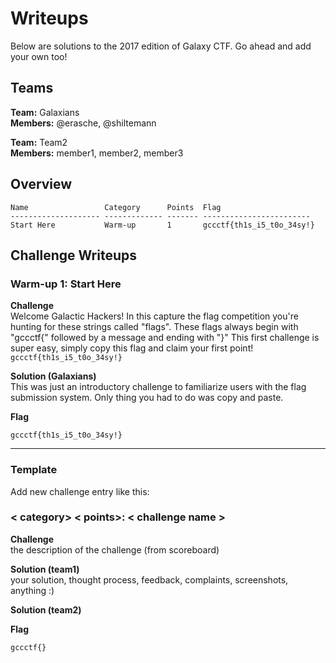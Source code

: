 # Writeups

Below are solutions to the 2017 edition of Galaxy CTF. Go ahead and add your own too!

## Teams

**Team:** Galaxians  
**Members:** @erasche, @shiltemann

**Team:** Team2  
**Members:** member1, member2, member3

## Overview

```
Name                 Category      Points  Flag
-------------------- ------------- ------- ------------------------
Start Here           Warm-up       1       gccctf{th1s_i5_t0o_34sy!}

```


## Challenge Writeups


### Warm-up 1: Start Here

**Challenge**  
Welcome Galactic Hackers! In this capture the flag competition you're hunting for these strings called "flags". These flags always begin with "gccctf{" followed by a message and ending with "}" This first challenge is super easy, simply copy this flag and claim your first point! `gccctf{th1s_i5_t0o_34sy!}`

**Solution (Galaxians)**  
This was just an introductory challenge to familiarize users with the flag submission
system. Only thing you had to do was copy and paste.

**Flag**  
```
gccctf{th1s_i5_t0o_34sy!}
```



--------

### Template

Add new challenge entry like this:

### < category> < points>: < challenge name >

**Challenge**  
the description of the challenge (from scoreboard)

**Solution (team1)**  
your solution, thought process, feedback, complaints, screenshots, anything :)

**Solution (team2)**  

**Flag**  
```
gccctf{}
```
